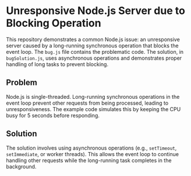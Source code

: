 # Unresponsive Node.js Server due to Blocking Operation

This repository demonstrates a common Node.js issue: an unresponsive server caused by a long-running synchronous operation that blocks the event loop.  The `bug.js` file contains the problematic code. The solution, in `bugSolution.js`, uses asynchronous operations and demonstrates proper handling of long tasks to prevent blocking.

## Problem

Node.js is single-threaded.  Long-running synchronous operations in the event loop prevent other requests from being processed, leading to unresponsiveness. The example code simulates this by keeping the CPU busy for 5 seconds before responding.

## Solution

The solution involves using asynchronous operations (e.g., `setTimeout`, `setImmediate`, or worker threads). This allows the event loop to continue handling other requests while the long-running task completes in the background.